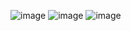 ![image](https://user-images.githubusercontent.com/52807284/128317437-802e9584-2339-4234-a261-dbf760302518.png)
![image](https://user-images.githubusercontent.com/52807284/128317794-55762348-c1f9-476b-82f5-2f3e2742c353.png)
![image](https://user-images.githubusercontent.com/52807284/128317842-4e447ada-f4f3-446a-925c-8e2be8d1fa46.png)
